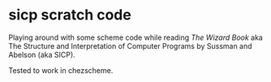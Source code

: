 # sicp scratch code

Playing around with some scheme code while reading _The Wizard Book_ aka The Structure and Interpretation of Computer Programs by Sussman and Abelson (aka SICP).

Tested to work in chezscheme.

